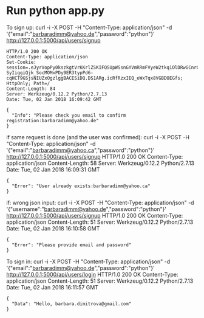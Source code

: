 # Run python app.py
To sign up:
curl -i -X POST -H "Content-Type: application/json" -d '{"email":"barbaradimm@yahoo.de","password":"python"}' http://127.0.0.1:5000/api/users/signup

    HTTP/1.0 200 OK
    Content-Type: application/json
    Set-Cookie: session=.eJyrVopPy0kszkgtVrKKrlZSKIFQSUpWSsnGYVmRRmFVyeW2tkq1OlDRwGCnrCQj09zECK-SyIiggiQjk_SocMOMxPDy9ER3typPd6-cqHCT9GSjsNIUZxOgzlggBACESiDQ.DS1ARg.icRfRzxIEQ_eWxTqx8VGBDOEGfs; HttpOnly; Path=/
    Content-Length: 84
    Server: Werkzeug/0.12.2 Python/2.7.13
    Date: Tue, 02 Jan 2018 16:09:42 GMT

    {
      "Info": "Please check you email to confirm registration:barbaradimm@yahoo.de"
    }


if same request is done (and the user was confirmed):
curl -i -X POST -H "Content-Type: application/json" -d '{"email":"barbaradimm@yahoo.ca","password":"python"}' http://127.0.0.1:5000/api/users/signup
    HTTP/1.0 200 OK
    Content-Type: application/json
    Content-Length: 58
    Server: Werkzeug/0.12.2 Python/2.7.13
    Date: Tue, 02 Jan 2018 16:09:31 GMT

    {
      "Error": "User already exists:barbaradimm@yahoo.ca"
    }

if: wrong json input:
curl -i -X POST -H "Content-Type: application/json" -d '{"username":"barbaradimm@yahoo.de","password":"python"}' http://127.0.0.1:5000/api/users/signup
    HTTP/1.0 200 OK
    Content-Type: application/json
    Content-Length: 51
    Server: Werkzeug/0.12.2 Python/2.7.13
    Date: Tue, 02 Jan 2018 16:10:58 GMT

    {
      "Error": "Please provide email and password"
    }

To sign in:
curl -i -X POST -H "Content-Type: application/json" -d '{"email":"barbaradimm@yahoo.de","password":"python"}' http://127.0.0.1:5000/api/users/login
    HTTP/1.0 200 OK
    Content-Type: application/json
    Content-Length: 51
    Server: Werkzeug/0.12.2 Python/2.7.13
    Date: Tue, 02 Jan 2018 16:11:57 GMT

    {
      "Data": "Hello, barbara.dimitrova@gmail.com"
    }